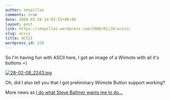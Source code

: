 ```yaml
---
author: smspillaz
comments: true
date: 2008-02-28 14:03:55+00:00
layout: post
link: https://smspillaz.wordpress.com/2008/02/28/acsii/
slug: acsii
title: ACSII
wordpress_id: 228
---
```


So I'm having fun with ASCII here, I got an image of a Wiimote with all it's buttons =)

[![28-02-08_2243.jpg](http://smspillaz.files.wordpress.com/2008/02/28-02-08_2243.jpg)](http://smspillaz.files.wordpress.com/2008/02/28-02-08_2243.jpg)

Oh, did I also tell you that I got preliminary Wiimote Button support working?

More news as [I do what Steve Ballmer wants me to do... ](http://youtube.com/watch?v=KMU0tzLwhbE&feature=related)

